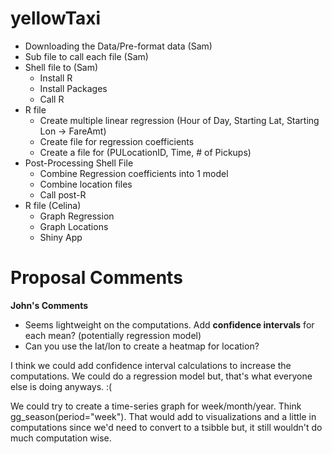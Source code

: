# yellowTaxi

- Downloading the Data/Pre-format data (Sam) 
- Sub file to call each file (Sam)
- Shell file to (Sam)
  - Install R 
  - Install Packages 
  - Call R 
- R file 
  - Create multiple linear regression (Hour of Day, Starting Lat, Starting Lon -> FareAmt) 
  - Create file for regression coefficients 
  - Create a file for (PULocationID, Time, # of Pickups) 
- Post-Processing Shell File
  - Combine Regression coefficients into 1 model 
  - Combine location files 
  - Call post-R 
- R file (Celina) 
  - Graph Regression 
  - Graph Locations 
  - Shiny App 



# Proposal Comments 

**John's Comments**
- Seems lightweight on the computations. Add **confidence intervals** for each mean? (potentially regression model) 
- Can you use the lat/lon to create a heatmap for location? 


I think we could add confidence interval calculations to increase the computations. 
We could do a regression model but, that's what everyone else is doing anyways. :( 
  
 We could try to create a time-series graph for week/month/year. Think gg_season(period="week"). That would add to visualizations and 
 a little in computations since we'd need to convert to a tsibble but, it still wouldn't do much computation wise. 
